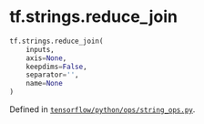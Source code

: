 <div itemscope itemtype="http://developers.google.com/ReferenceObject">
<meta itemprop="name" content="tf.strings.reduce_join" />
<meta itemprop="path" content="Stable" />
</div>

# tf.strings.reduce_join

``` python
tf.strings.reduce_join(
    inputs,
    axis=None,
    keepdims=False,
    separator='',
    name=None
)
```



Defined in [`tensorflow/python/ops/string_ops.py`](/code/stable/tensorflow/python/ops/string_ops.py).

